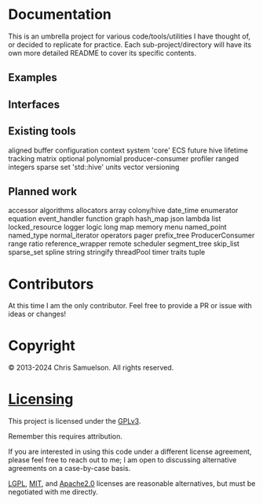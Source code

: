 # Documentation
This is an umbrella project for various code/tools/utilities I have thought of, or decided to replicate for practice.  Each sub-project/directory will have its own more detailed README to cover its specific contents.

## Examples

## Interfaces

## Existing tools
aligned buffer
configuration
context system
'core'
ECS
future
hive
lifetime tracking
matrix
optional
polynomial
producer-consumer
profiler
ranged integers
sparse set
'std::hive'
units
vector
versioning

## Planned work
accessor
algorithms
allocators
array
colony/hive
date_time
enumerator
equation
event_handler
function
graph
hash_map
json
lambda
list
locked_resource
logger
logic
long
map
memory
menu
named_point
named_type
normal_iterator
operators
pager
prefix_tree
ProducerConsumer
range
ratio
reference_wrapper
remote
scheduler
segment_tree
skip_list
sparse_set
spline
string
stringify
threadPool
timer
traits
tuple

# Contributors
At this time I am the only contributor.  Feel free to provide a PR or issue with ideas or changes!

# Copyright
© 2013-2024 Chris Samuelson.  All rights reserved.

# [Licensing](https://choosealicense.com/licenses/gpl-3.0/)
This project is licensed under the [GPLv3](https://www.gnu.org/licenses/gpl-3.0-standalone.html).

Remember this requires attribution.

If you are interested in using this code under a different license agreement, please feel free to reach out to me; I am open to discussing alternative agreements on a case-by-case basis.

[LGPL](https://choosealicense.com/licenses/lgpl-3.0/), [MIT](https://choosealicense.com/licenses/mit/), and [Apache2.0](https://choosealicense.com/licenses/apache-2.0/) licenses are reasonable alternatives, but must be negotiated with me directly.
